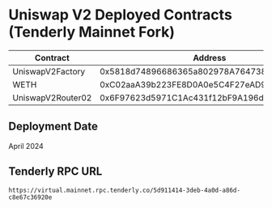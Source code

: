 # Uniswap V2 Deployed Contracts (Tenderly Mainnet Fork)

| Contract | Address |
|----------|---------|
| UniswapV2Factory | 0x5818d74896686365a802978A764738dE4F61Aa2d |
| WETH | 0xC02aaA39b223FE8D0A0e5C4F27eAD9083C756Cc2 |
| UniswapV2Router02 | 0x6F97623d5971C1Ac431f12bF9A196dC618f70Ba7 |

## Deployment Date
April 2024

## Tenderly RPC URL
```
https://virtual.mainnet.rpc.tenderly.co/5d911414-3deb-4a0d-a86d-c8e67c36920e
```


